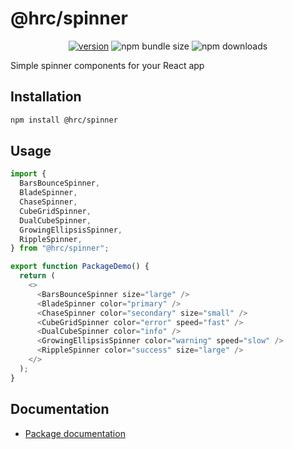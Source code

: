 # @hrc/spinner

<div align="center">

[![version](https://img.shields.io/npm/v/%40hrc%2Fspinner)](https://www.npmjs.com/package/@hrc/spinner)
![npm bundle size](https://img.shields.io/bundlephobia/minzip/%40hrc%2Fspinner)
![npm downloads](https://img.shields.io/npm/dm/%40hrc%2Fspinner)

</div>

Simple spinner components for your React app

## Installation

```bash
npm install @hrc/spinner
```

## Usage

```js
import {
  BarsBounceSpinner,
  BladeSpinner,
  ChaseSpinner,
  CubeGridSpinner,
  DualCubeSpinner,
  GrowingEllipsisSpinner,
  RippleSpinner,
} from "@hrc/spinner";

export function PackageDemo() {
  return (
    <>
      <BarsBounceSpinner size="large" />
      <BladeSpinner color="primary" />
      <ChaseSpinner color="secondary" size="small" />
      <CubeGridSpinner color="error" speed="fast" />
      <DualCubeSpinner color="info" />
      <GrowingEllipsisSpinner color="warning" speed="slow" />
      <RippleSpinner color="success" size="large" />
    </>
  );
}
```

## Documentation

- [Package documentation](https://hdoc1509.github.io/hrc/packages/spinner/)
